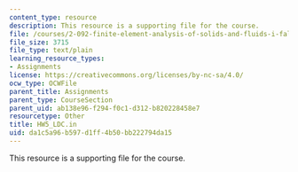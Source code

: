 ```yaml
---
content_type: resource
description: This resource is a supporting file for the course.
file: /courses/2-092-finite-element-analysis-of-solids-and-fluids-i-fall-2009/da1c5a96b597d1ff4b50bb222794da15_HW5_LDC.in
file_size: 3715
file_type: text/plain
learning_resource_types:
- Assignments
license: https://creativecommons.org/licenses/by-nc-sa/4.0/
ocw_type: OCWFile
parent_title: Assignments
parent_type: CourseSection
parent_uid: ab138e96-f294-f0c1-d312-b820228458e7
resourcetype: Other
title: HW5_LDC.in
uid: da1c5a96-b597-d1ff-4b50-bb222794da15
---
```

This resource is a supporting file for the course.